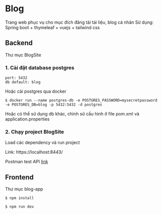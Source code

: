# Blog
Trang web phục vụ cho mục đích đăng tải tài liệu, blog cá nhân
Sử dụng: Spring boot + thymeleaf + vuejs + tailwind css
## Backend
Thư mục BlogSite
### 1. Cài đặt database postgres
```
port: 5432
db default: blog
```
Hoặc cài postgres qua docker
```
$ docker run --name postgres-db -e POSTGRES_PASSWORD=mysecretpassword -e POSTGRES_DB=blog -p 5432:5432 -d postgres
```
Hoặc có thể sử dụng db khác, chỉnh sử cấu hình ở file pom.xml và application.properties
### 2. Chạy project BlogSite
Load các dependency và run project

Link: https://localhost:8443/

Postman test API [link](https://www.postman.com/planetary-desert-10407/workspace/blog-api/collection/14981914-609dfd89-ba97-4443-ab3a-293ee6f915fc?action=share&creator=14981914)

## Frontend
Thư mục blog-app
```
$ npm install
```
```
$ npm run dev
```

